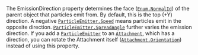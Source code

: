 The EmissionDirection property determines the face ([`Enum.NormalId`](https://create.roblox.com/docs/reference/engine/enums/NormalId)) of
the parent object that particles emit from. By default, this is the top
(+Y) direction. A negative [`ParticleEmitter.Speed`](https://create.roblox.com/docs/reference/engine/classes/ParticleEmitter#Speed) means particles
emit in the opposite direction. [`ParticleEmitter.SpreadAngle`](https://create.roblox.com/docs/reference/engine/classes/ParticleEmitter#SpreadAngle)
further varies the emission direction. If you add a
[`ParticleEmitter`](https://create.roblox.com/docs/reference/engine/classes/ParticleEmitter) to an [`Attachment`](https://create.roblox.com/docs/reference/engine/classes/Attachment), which has a direction,
you can rotate the Attachment itself ([`Attachment.Orientation`](https://create.roblox.com/docs/reference/engine/classes/Attachment#Orientation))
instead of using this property.